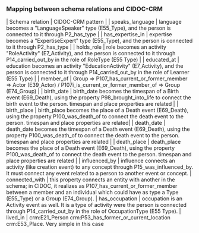 ### Mapping between schema relations and CIDOC-CRM 

| Schema relation | CIDOC-CRM pattern |
| speaks_language | language becomes a "LanguageSpeaker" type (E55_Type), and the person is connected to it through P2_has_type |
| has_expertise_in | expertise becomes a "ExpertiseExpert" type (E55_Type), and the person is connected to it through P2_has_type |
| holds_role | role becomes an activity "RoleActivity" (E7_Activity), and the person is connected to it through P14_carried_out_by in the role of RoleType (E55 Type) |
| educated_at | education becomes an activity "EducationActivity" (E7_Activity), and the person is connected to it through P14_carried_out_by in the role of Learner (E55 Type) |
| member_of | Group =>  P107_has_current_or_former_member => Actor (E39_Actor) / P107i_is_current_or_former_member_of => Group (E74_Group) |
| birth_date | birth_date becomes the timespan of a Birth event (E69_Death), using the property P98_brought_into_life to connect the birth event to the person. timespan and place properties are related |
| birth_place | birth_place becomes the place of a Death event (E69_Death), using the property P100_was_death_of to connect the death event to the person. timespan and place properties are related|
| death_date | death_date becomes the timespan of a Death event (E69_Death), using the property P100_was_death_of to connect the death event to the person. timespan and place properties are related |
| death_place | death_place becomes the place of a Death event (E69_Death), using the property P100_was_death_of to connect the death event to the person. timespan and place properties are related |
| influenced_by | influence connects an activity (like creation event) to any concept through P15_was_influenced_by. It must connect any event related to a person to another event or concept.
| connected_with | this property connects an entity with another in the schema; in CIDOC, it realizes as P107_has_current_or_former_member between a member and an individual which could have as type a Type (E55_Type) or a Group (E74_Group).
| has_occupation | occupation is an Activity event as well. It is a type of activity were the person is connected through P14_carried_out_by in the role of OccupationType (E55 Type).
| lived_in | crm:E21_Person crm:P53_has_former_or_current_location crm:E53_Place. Very simple in this case